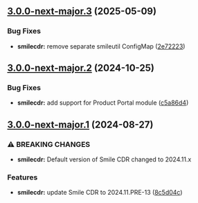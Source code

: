 ## [3.0.0-next-major.3](https://gitlab.com/smilecdr-public/smile-dh-helm-charts/compare/v3.0.0-next-major.2...v3.0.0-next-major.3) (2025-05-09)

### Bug Fixes

* **smilecdr:** remove separate smileutil ConfigMap ([2e72223](https://gitlab.com/smilecdr-public/smile-dh-helm-charts/commit/2e722230414096a5266cd16a9bf5f06510cf37f4))

## [3.0.0-next-major.2](https://gitlab.com/smilecdr-public/smile-dh-helm-charts/compare/v3.0.0-next-major.1...v3.0.0-next-major.2) (2024-10-25)

### Bug Fixes

* **smilecdr:** add support for Product Portal module ([c5a86d4](https://gitlab.com/smilecdr-public/smile-dh-helm-charts/commit/c5a86d495c17e084c9324ec5a1c592849376e799))

## [3.0.0-next-major.1](https://gitlab.com/smilecdr-public/smile-dh-helm-charts/compare/v2.0.0...v3.0.0-next-major.1) (2024-08-27)

### ⚠ BREAKING CHANGES

* **smilecdr:** Default version of Smile CDR changed to 2024.11.x

### Features

* **smilecdr:** update Smile CDR to 2024.11.PRE-13 ([8c5d04c](https://gitlab.com/smilecdr-public/smile-dh-helm-charts/commit/8c5d04c1933495627456a2b71aab3c24a95d367c))
